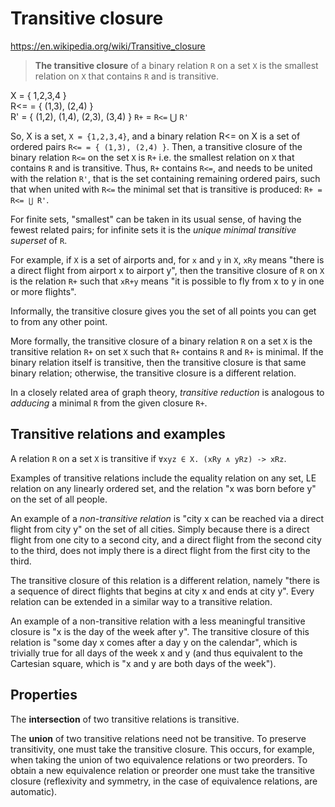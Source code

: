 # Transitive closure

https://en.wikipedia.org/wiki/Transitive_closure

> **The transitive closure** of a binary relation `R` on a set `X` is the smallest relation on `X` that contains `R` and is transitive.

X = { 1,2,3,4 }    
R<= = { (1,3), (2,4) }    
R' = { (1,2), (1,4), (2,3), (3,4) }
`R+` = `R<=` ⋃ `R'`

So, X is a set, `X = {1,2,3,4}`, and a binary relation R<= on X is a set of ordered pairs `R<= = { (1,3), (2,4) }`. Then, a transitive closure of the binary relation `R<=` on the set `X` is `R+` i.e. the smallest relation on `X` that contains `R` and is transitive. Thus, `R+` contains `R<=`, and needs to be united with the relation `R'`, that is the set containing remaining ordered pairs, such that when united with `R<=` the minimal set that is transitive is produced: `R+ = R<= ⋃ R'`.


For finite sets, "smallest" can be taken in its usual sense, of having the fewest related pairs; for infinite sets it is the *unique minimal transitive superset* of `R`.

For example, if `X` is a set of airports and, for `x` and `y` in `X`, `xRy` means "there is a direct flight from airport x to airport y", then the transitive closure of `R` on `X` is the relation `R+` such that `xR+y` means "it is possible to fly from x to y in one or more flights".

Informally, the transitive closure gives you the set of all points you can get to from any other point.

More formally, the transitive closure of a binary relation `R` on a set `X` is the transitive relation `R+` on set `X` such that `R+` contains `R` and `R+` is minimal. If the binary relation itself is transitive, then the transitive closure is that same binary relation; otherwise, the transitive closure is a different relation.

In a closely related area of graph theory, *transitive reduction* is analogous to *adducing* a minimal `R` from the given closure `R+`.

## Transitive relations and examples

A relation `R` on a set `X` is transitive if `∀xyz ∈ X. (xRy ∧ yRz) -> xRz`.

Examples of transitive relations include the equality relation on any set, LE relation on any linearly ordered set, and the relation "x was born before y" on the set of all people.

An example of a *non-transitive relation* is "city x can be reached via a direct flight from city y" on the set of all cities. Simply because there is a direct flight from one city to a second city, and a direct flight from the second city to the third, does not imply there is a direct flight from the first city to the third.

The transitive closure of this relation is a different relation, namely "there is a sequence of direct flights that begins at city x and ends at city y". Every relation can be extended in a similar way to a transitive relation.

An example of a non-transitive relation with a less meaningful transitive closure is "x is the day of the week after y". The transitive closure of this relation is "some day x comes after a day y on the calendar", which is trivially true for all days of the week x and y (and thus equivalent to the Cartesian square, which is "x and y are both days of the week").

## Properties

The **intersection** of two transitive relations is transitive.

The **union** of two transitive relations need not be transitive. To preserve transitivity, one must take the transitive closure. This occurs, for example, when taking the union of two equivalence relations or two preorders. To obtain a new equivalence relation or preorder one must take the transitive closure (reflexivity and symmetry, in the case of equivalence relations, are automatic).
